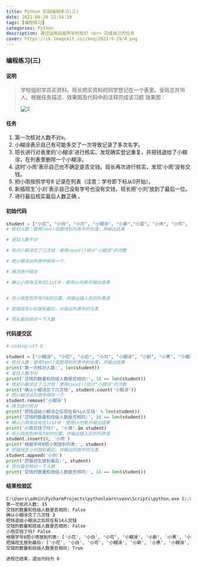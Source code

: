 ```yaml
---
title: Python 阶段编程练习(三)
date: 2021-09-29 22:54:20
tags: [编程练习]
categories: Python
description: 通过运用前面所学的知识 <br> 完成自己的任务
cover: https://ik.imagekit.io/zkeq/2021-9-29/4.png
---
```


### 编程练习(三)

#### 说明

> 学校组织学员买资料。班长把买资料的同学登记在一个表里。全班总共16人。根据任务描述、效果图及代码中的注释完成该习题
> 效果图：
>
> ![3](https://ik.imagekit.io/zkeq/2021-9-29/3.png)

#### 任务

1. 第一次核对人数不对x。
2. 小糊涂表示自己有可能多交了一次导致记录了多次名字。
3. 班长进行对表里的'小糊涂'进行核实。发现确实登记重复，并把钱退给了小糊涂，在列表里删除一个小糊涂。
4. 这时'小雨'表示自己也不确定是否交钱。班长再次进行核实，发现'小雨'没有交钱。
5. 把小雨按照学号8 记录在列表（注意：学号即下标从0开始）。
6. 新插班生'小刘'表示自己没有学号也没有交钱，班长把'小刘'放到了最后一位。
7. 进行最后核实最后人数正确 。

#### 初始代码

```python
student = ["小花", "小白", "小可", "小糊涂", "小新","小蓝", "小伟", "小玲", "小撒", "小丽", "小航",]
# 核对人数：使用len()函数得到列表中的长度，并输出结果

# 发现人数不对

# 核对小糊涂交了几次钱：使用count()统计"小糊涂"的次数

# 把小糊涂从列表中移除一个

# 再次进行核对

# 确认小雨有没有在list中：使用in判断并输出结果


# 将小雨放到学号为8的位置，并输出插入后的列表值

# 把插班生小刘放到最后，并输出列表中的元素

# 班长最后核对一下人数

```

#### 代码提交区

```python
# coding:utf-8

student = ["小糊涂", "小花", "小白", "小可", "小糊涂", "小新", "小黑", "小糊涂", "小蓝", "小伟", "小玲", "小丽", "小航", "小平", "小圆"]
# 核对人数：使用len()函数得到列表中的长度，并输出结果
print('第一次核对人数:', len(student))
# 发现人数不对
print('交钱的数量和班级人数是否相同:', 16 == len(student))
# 核对小糊涂交了几次钱：使用count()统计"小糊涂"的次数
print('确认小糊涂交了几次钱', student.count('小糊涂'))
# 把小糊涂从列表中移除一个
student.remove('小糊涂')
# 再次进行核对
print('把钱退给小糊涂之后现在有%s人交钱' % len(student))
print('交钱的数量和班级人数是否相同:', 16 == len(student))
# 确认小雨有没有在list中：使用in判断并输出结果
print('小雨交钱了吗?', '小雨' in student)
# 将小雨放到学号为8的位置，并输出插入后的列表值
student.insert(8, '小雨')
print('根据学号8把小雨放到列表:', student)
# 把插班生小刘放到最后，并输出列表中的元素
student.append('小刘')
print('把插班生放到最后:', student)
# 班长最后核对一下人数
print('交钱的数量和班级人数是否相同:', 16 == len(student))

```

#### 结果检验区

```cmd
C:\Users\admin\PycharmProjects\pythonlearn\venv\Scripts\python.exe C:/Users/admin/PycharmProjects/python_list/code3.py
第一次核对人数: 15
交钱的数量和班级人数是否相同: False
确认小糊涂交了几次钱 3
把钱退给小糊涂之后现在有14人交钱
交钱的数量和班级人数是否相同: False
小雨交钱了吗? False
根据学号8把小雨放到列表: ['小花', '小白', '小可', '小糊涂', '小新', '小黑', '小糊涂', '小蓝', '小雨', '小伟', '小玲', '小丽', '小航', '小平', '小圆']
把插班生放到最后: ['小花', '小白', '小可', '小糊涂', '小新', '小黑', '小糊涂', '小蓝', '小雨', '小伟', '小玲', '小丽', '小航', '小平', '小圆', '小刘']
交钱的数量和班级人数是否相同: True

进程已结束，退出代码为 0

```

